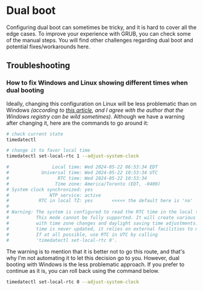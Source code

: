 # Dual boot

Configuring dual boot can sometimes be tricky, and it is hard to cover all the edge cases. To improve your experience with GRUB, you can check some of the manual steps. You will find other challenges regarding dual boot and potential fixes/workarounds here.

## Troubleshooting

### How to fix Windows and Linux showing different times when dual booting

Ideally, changing this configuration on Linux will be less problematic than on Windows _(according to [this article](https://www.howtogeek.com/323390/how-to-fix-windows-and-linux-showing-different-times-when-dual-booting/), and I agree with the author that the Windows registry can be wild sometimes)_. Although we have a warning after changing it, here are the commands to go around it:

```bash
# check current state
timedatectl

# change it to favor local time
timedatectl set-local-rtc 1 --adjust-system-clock

#                Local time: Wed 2024-05-22 06:53:34 EDT
#            Universal time: Wed 2024-05-22 10:53:34 UTC
#                  RTC time: Wed 2024-05-22 10:53:34
#                 Time zone: America/Toronto (EDT, -0400)
# System clock synchronized: yes
#               NTP service: active
#           RTC in local TZ: yes       <<<<< the default here is 'no'
# 
# Warning: The system is configured to read the RTC time in the local time zone.
#          This mode cannot be fully supported. It will create various problems
#          with time zone changes and daylight saving time adjustments. The RTC
#          time is never updated, it relies on external facilities to maintain it.
#          If at all possible, use RTC in UTC by calling
#          'timedatectl set-local-rtc 0'.
```

The warning is to mention that it is better not to go this route, and that's why I'm not automating it to let this decision go to you. However, dual booting with Windows is the less problematic approach. If you prefer to continue as it is, you can roll back using the command below.

```bash
timedatectl set-local-rtc 0 --adjust-system-clock
```
